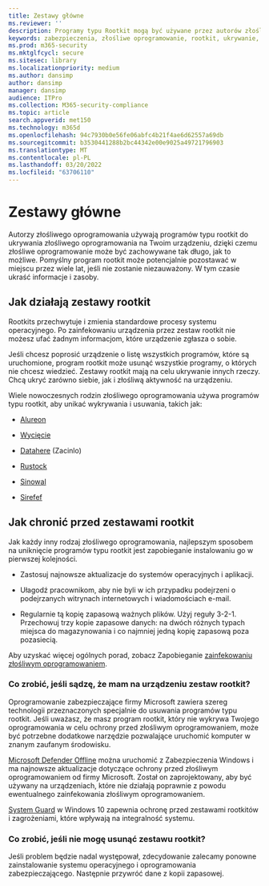 ```yaml
---
title: Zestawy główne
ms.reviewer: ''
description: Programy typu Rootkit mogą być używane przez autorów złośliwego oprogramowania do ukrywania złośliwego kodu na komputerze i utrudniania usuwania złośliwego oprogramowania lub potencjalnie niechcianego oprogramowania.
keywords: zabezpieczenia, złośliwe oprogramowanie, rootkit, ukrywanie, ochrona, ukrywanie, WDSI, MMPC, Centrum firmy Microsoft ds. ochrony przed złośliwym oprogramowaniem, rootkits, Sirefef, Rustock, Sinowal, Cutwail, malware, virus
ms.prod: m365-security
ms.mktglfcycl: secure
ms.sitesec: library
ms.localizationpriority: medium
ms.author: dansimp
author: dansimp
manager: dansimp
audience: ITPro
ms.collection: M365-security-compliance
ms.topic: article
search.appverid: met150
ms.technology: m365d
ms.openlocfilehash: 94c7930b0e56fe06abfc4b21f4ae6d62557a69db
ms.sourcegitcommit: b3530441288b2bc44342e00e9025a49721796903
ms.translationtype: MT
ms.contentlocale: pl-PL
ms.lasthandoff: 03/20/2022
ms.locfileid: "63706110"
---
```

# <a name="rootkits"></a>Zestawy główne

Autorzy złośliwego oprogramowania używają programów typu rootkit do ukrywania złośliwego oprogramowania na Twoim urządzeniu, dzięki czemu złośliwe oprogramowanie może być zachowywane tak długo, jak to możliwe. Pomyślny program rootkit może potencjalnie pozostawać w miejscu przez wiele lat, jeśli nie zostanie niezauważony. W tym czasie ukraść informacje i zasoby.

## <a name="how-rootkits-work"></a>Jak działają zestawy rootkit

Rootkits przechwytuje i zmienia standardowe procesy systemu operacyjnego. Po zainfekowaniu urządzenia przez zestaw rootkit nie możesz ufać żadnym informacjom, które urządzenie zgłasza o sobie.

Jeśli chcesz poprosić urządzenie o listę wszystkich programów, które są uruchomione, program rootkit może usunąć wszystkie programy, o których nie chcesz wiedzieć. Zestawy rootkit mają na celu ukrywanie innych rzeczy. Chcą ukryć zarówno siebie, jak i złośliwą aktywność na urządzeniu.

Wiele nowoczesnych rodzin złośliwego oprogramowania używa programów typu rootkit, aby unikać wykrywania i usuwania, takich jak:

* [Alureon](https://www.microsoft.com/security/portal/threat/encyclopedia/Entry.aspx?Name=Win32%2fAlureon)

* [Wycięcie](https://www.microsoft.com/security/portal/threat/encyclopedia/Entry.aspx?Name=Win32%2fCutwail)

* [Datahere](https://www.microsoft.com/wdsi/threats/malware-encyclopedia-description?Name=Trojan:Win64/Detrahere) (Zacinlo)

* [Rustock](https://www.microsoft.com/security/portal/threat/encyclopedia/entry.aspx?Name=Win32%2fRustock)

* [Sinowal](https://www.microsoft.com/security/portal/threat/encyclopedia/Entry.aspx?Name=Win32%2fSinowal)

* [Sirefef](https://www.microsoft.com/security/portal/threat/encyclopedia/Entry.aspx?Name=Win32%2fSirefef)

## <a name="how-to-protect-against-rootkits"></a>Jak chronić przed zestawami rootkit

Jak każdy inny rodzaj złośliwego oprogramowania, najlepszym sposobem na uniknięcie programów typu rootkit jest zapobieganie instalowaniu go w pierwszej kolejności.

* Zastosuj najnowsze aktualizacje do systemów operacyjnych i aplikacji.

* Ułagodź pracownikom, aby nie byli w ich przypadku podejrzeni o podejrzanych witrynach internetowych i wiadomościach e-mail.

* Regularnie tą kopię zapasową ważnych plików. Użyj reguły 3-2-1. Przechowuj trzy kopie zapasowe danych: na dwóch różnych typach miejsca do magazynowania i co najmniej jedną kopię zapasową poza pozasiecią.

Aby uzyskać więcej ogólnych porad, zobacz Zapobieganie [zainfekowaniu złośliwym oprogramowaniem](prevent-malware-infection.md).

### <a name="what-if-i-think-i-have-a-rootkit-on-my-device"></a>Co zrobić, jeśli sądzę, że mam na urządzeniu zestaw rootkit?

Oprogramowanie zabezpieczające firmy Microsoft zawiera szereg technologii przeznaczonych specjalnie do usuwania programów typu rootkit. Jeśli uważasz, że masz program rootkit, który nie wykrywa Twojego oprogramowania w celu ochrony przed złośliwym oprogramowaniem, może być potrzebne dodatkowe narzędzie pozwalające uruchomić komputer w znanym zaufanym środowisku.

[Microsoft Defender Offline](https://support.microsoft.com/help/17466/microsoft-defender-offline-help-protect-my-pc) można uruchomić z Zabezpieczenia Windows i ma najnowsze aktualizacje dotyczące ochrony przed złośliwym oprogramowaniem od firmy Microsoft. Został on zaprojektowany, aby być używany na urządzeniach, które nie działają poprawnie z powodu ewentualnego zainfekowania złośliwym oprogramowaniem.

[System Guard](https://cloudblogs.microsoft.com/microsoftsecure/2017/10/23/hardening-the-system-and-maintaining-integrity-with-windows-defender-system-guard/) w Windows 10 zapewnia ochronę przed zestawami rootkitów i zagrożeniami, które wpływają na integralność systemu.

### <a name="what-if-i-cant-remove-a-rootkit"></a>Co zrobić, jeśli nie mogę usunąć zestawu rootkit?

Jeśli problem będzie nadal występował, zdecydowanie zalecamy ponowne zainstalowanie systemu operacyjnego i oprogramowania zabezpieczającego. Następnie przywróć dane z kopii zapasowej.
